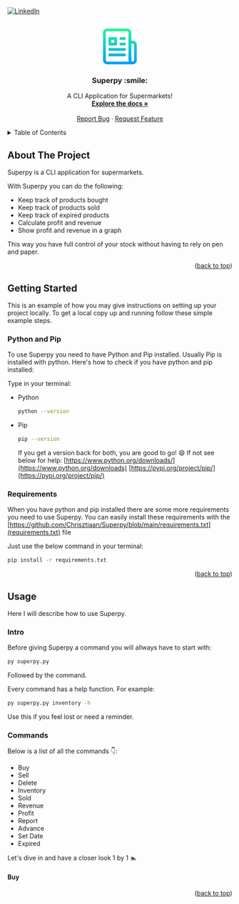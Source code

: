 <a name="readme-top"></a>

[![LinkedIn][linkedin-shield]][linkedin-url]

<br />
<div align="center">
  <a href="https://github.com/othneildrew/Best-README-Template">
    <img src="images/logo.png" alt="Logo" width="80" height="80">
  </a>

  <h3 align="center">Superpy :smile:</h3>

  <p align="center">
    A CLI Application for Supermarkets!
    <br />
    <a href="https://github.com/Chrisztiaan/Superpy"><strong>Explore the docs »</strong></a>
    <br />
    <br />
    <a href="https://github.com/Chrisztiaan/Superpy/issues">Report Bug</a>
    ·
    <a href="https://github.com/Chrisztiaan/Superpy/issues">Request Feature</a>
  </p>
</div>



<!-- TABLE OF CONTENTS -->
<details>
  <summary>Table of Contents</summary>
  <ol>
    <li>
      <a href="#about-the-project">About The Project</a>
    </li>
    <li>
      <a href="#getting-started">Getting Started</a>
        <ul>
            <li><a href="#Python and Pip">Python and Pip</a></li>
            <li><a href="#Requirements">Requirements</a></li>
        </ul>
    </li>
    <li>
      <a href="#usage">Usage</a></li>
        <ul>
            <li><a href="#Intro">Intro</a></li>
            <li><a href="#Commands">Commands</a></li>
        </ul>
    </li>
    <li><a href="#report">Report</a></li>
  </ol>
</details>



<!-- ABOUT THE PROJECT -->
## About The Project

Superpy is a CLI application for supermarkets.

With Superpy you can do the following:
* Keep track of products bought
* Keep track of products sold
* Keep track of expired products
* Calculate profit and revenue
* Show profit and revenue in a graph

This way you have full control of your stock without having to rely on pen and paper.

<p align="right">(<a href="#readme-top">back to top</a>)</p>

<!-- GETTING STARTED -->
## Getting Started

This is an example of how you may give instructions on setting up your project locally.
To get a local copy up and running follow these simple example steps.

### Python and Pip

To use Superpy you need to have Python and Pip installed. Usually Pip is installed with python.
Here's how to check if you have python and pip installed:

Type in your terminal:

* Python

  ```sh
  python --version
  ```

* Pip

  ```sh
  pip --version
  ```

  If you get a version back for both, you are good to go! :smile:
  If not see below for help:
    [https://www.python.org/downloads/](https://www.python.org/downloads)
    [https://pypi.org/project/pip/](https://pypi.org/project/pip/)

### Requirements

When you have python and pip installed there are some more requirements you need to use Superpy.
You can easily install these requirements with the [https://github.com/Chrisztiaan/Superpy/blob/main/requirements.txt](requirements.txt) file

Just use the below command in your terminal:
  ```sh
  pip install -r requirements.txt
  ```

<p align="right">(<a href="#readme-top">back to top</a>)</p>



<!-- USAGE -->
## Usage

Here I will describe how to use Superpy. 

### Intro

Before giving Superpy a command you will allways have to start with:
  ```sh
  py superpy.py
  ```
Followed by the command.

Every command has a help function. For example:
  ```sh
  py superpy.py inventory -h
  ```
Use this if you feel lost or need a reminder.

### Commands

Below is a list of all the commands :point_down::
* Buy
* Sell
* Delete
* Inventory
* Sold
* Revenue
* Profit
* Report
* Advance
* Set Date
* Expired

Let's dive in and have a closer look 1 by 1 :swimmer:

#### Buy



    

<p align="right">(<a href="#readme-top">back to top</a>)</p>


<!-- MARKDOWN LINKS & IMAGES -->
[linkedin-url]: www.linkedin.com/in/christiaan-verlaan-86541610b/
[linkedin-shield]: https://img.shields.io/badge/-LinkedIn-black.svg?style=for-the-badge&logo=linkedin&colorB=555